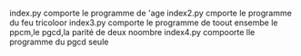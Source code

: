 index.py comporte le programme de 'age
index2.py cmporte le programme du feu tricoloor
index3.py comporte le programme de toout ensembe le ppcm,le pgcd,la parité de deux noombre
index4.py compoorte lle programme du pgcd seule
